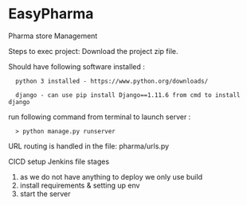 # EasyPharma
Pharma store Management

Steps to exec project:
Download the project zip file.

Should have following software installed :

      python 3 installed - https://www.python.org/downloads/
  
      django - can use pip install Django==1.11.6 from cmd to install django

run following command from terminal to launch server :

      > python manage.py runserver

URL routing is handled in the file: pharma/urls.py


CICD setup Jenkins file stages
1. as we do not have anything to deploy we only use build 
2. install requirements & setting up env 
3. start the server
